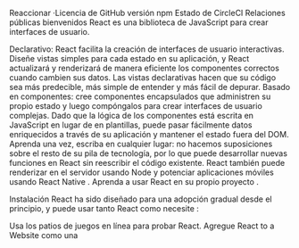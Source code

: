 Reaccionar ·Licencia de GitHub versión npm Estado de CircleCI Relaciones públicas bienvenidos
React es una biblioteca de JavaScript para crear interfaces de usuario.

Declarativo: React facilita la creación de interfaces de usuario interactivas. Diseñe vistas simples para cada estado en su aplicación, y React actualizará y renderizará de manera eficiente los componentes correctos cuando cambien sus datos. Las vistas declarativas hacen que su código sea más predecible, más simple de entender y más fácil de depurar.
Basado en componentes: cree componentes encapsulados que administren su propio estado y luego compóngalos para crear interfaces de usuario complejas. Dado que la lógica de los componentes está escrita en JavaScript en lugar de en plantillas, puede pasar fácilmente datos enriquecidos a través de su aplicación y mantener el estado fuera del DOM.
Aprenda una vez, escriba en cualquier lugar: no hacemos suposiciones sobre el resto de su pila de tecnología, por lo que puede desarrollar nuevas funciones en React sin reescribir el código existente. React también puede renderizar en el servidor usando Node y potenciar aplicaciones móviles usando React Native .
Aprenda a usar React en su propio proyecto .

Instalación
React ha sido diseñado para una adopción gradual desde el principio, y puede usar tanto React como necesite :

Usa los patios de juegos en línea para probar React.
Agregue React to a Website como una <script>etiqueta en un minuto.
Cree una nueva aplicación React si está buscando una potente cadena de herramientas de JavaScript.
Puede usar React como una <script>etiqueta de un CDN o como un reactpaquete en npm .

Documentación
Puede encontrar la documentación de React en el sitio web .

Consulte la página de Inicio para obtener una descripción general rápida.

La documentación se divide en varias secciones:

Tutorial
Conceptos principales
Guías avanzadas
Referencia de API
Dónde obtener soporte
Guía contribuyente
Puede mejorarlo enviando solicitudes de extracción a este repositorio .

Ejemplos
Tenemos varios ejemplos en el sitio web . Aquí está el primero para comenzar:

function  HelloMessage ({ nombre }) {
   return < div > Hola { nombre } </ div >;
}

ReactDOM . render (
  < HelloMessage  name = " Taylor " />,
   documento . getElementById ( ' contenedor ' )
);
Este ejemplo representará "Hello Taylor" en un contenedor en la página.

Notará que usamos una sintaxis similar a HTML; lo llamamos JSX . JSX no es necesario para usar React, pero hace que el código sea más legible y escribirlo se siente como escribir HTML. Si está utilizando React como <script>etiqueta, lea esta sección sobre la integración de JSX; de lo contrario, las cadenas de herramientas de JavaScript recomendadas lo manejan automáticamente.

Contribuyendo
El propósito principal de este repositorio es continuar evolucionando el núcleo de React, haciéndolo más rápido y fácil de usar. El desarrollo de React ocurre al aire libre en GitHub, y estamos agradecidos con la comunidad por contribuir con correcciones de errores y mejoras. Lea a continuación para saber cómo puede participar en la mejora de React.

Código de Conducta
Facebook ha adoptado un Código de conducta que esperamos que cumplan los participantes del proyecto. Lea el texto completo para comprender qué acciones se tolerarán y cuáles no.

Guía contribuyente
Lea nuestra guía de contribución para conocer nuestro proceso de desarrollo, cómo proponer correcciones de errores y mejoras, y cómo crear y probar sus cambios en React.

Buenos primeros números
Para ayudarlo a mojarse los pies y familiarizarse con nuestro proceso de contribución, tenemos una lista de buenos primeros números que contienen errores que tienen un alcance relativamente limitado. Este es un gran lugar para comenzar.

Licencia
React tiene licencia del MIT .
